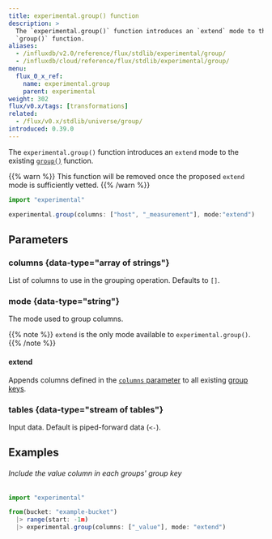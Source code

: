 ```yaml
---
title: experimental.group() function
description: >
  The `experimental.group()` function introduces an `extend` mode to the existing
  `group()` function.
aliases:
  - /influxdb/v2.0/reference/flux/stdlib/experimental/group/
  - /influxdb/cloud/reference/flux/stdlib/experimental/group/
menu:
  flux_0_x_ref:
    name: experimental.group
    parent: experimental
weight: 302
flux/v0.x/tags: [transformations]
related:
  - /flux/v0.x/stdlib/universe/group/
introduced: 0.39.0
---
```


The `experimental.group()` function introduces an `extend` mode to the existing
[`group()`](/flux/v0.x/stdlib/universe/group/) function.

{{% warn %}}
This function will be removed once the proposed `extend` mode is sufficiently vetted.
{{% /warn %}}

```js
import "experimental"

experimental.group(columns: ["host", "_measurement"], mode:"extend")
```

## Parameters

### columns {data-type="array of strings"}
List of columns to use in the grouping operation.
Defaults to `[]`.

### mode {data-type="string"}
The mode used to group columns.

{{% note %}}
`extend` is the only mode available to `experimental.group()`.
{{% /note %}}

#### extend
Appends columns defined in the [`columns` parameter](#columns) to all existing
[group keys](/flux/v0.x/get-started/data-model/#group-key).

### tables {data-type="stream of tables"}
Input data.
Default is piped-forward data (`<-`).

## Examples

###### Include the value column in each groups' group key
```js
import "experimental"

from(bucket: "example-bucket")
  |> range(start: -1m)
  |> experimental.group(columns: ["_value"], mode: "extend")
```
